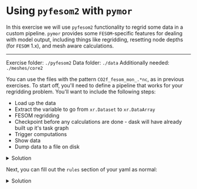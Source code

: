 # Using `pyfesom2` with `pymor`

In this exercise we will use `pyfesom2` functionality to regrid 
some data in a custom pipeline. `pymor` provides some `FESOM`-specific
features for dealing with model output, including things like regridding,
resetting node depths (for `FESOM` 1.x), and mesh aware calculations.

---

Exercise folder: `./pyfesom2`
Data folder: `./data`
Additionally needed: `./meshes/core2`

You can use the files with the pattern `CO2f_fesom_mon_.*nc`, as in previous exercises. To
start off, you'll need to define a pipeline that works for your regridding problem. You'll want
to include the following steps:

* Load up the data
* Extract the variable to go from `xr.Dataset` to `xr.DataArray`
* FESOM regridding
* Checkpoint before any calculations are done - dask will have already built up it's task graph
* Trigger computations
* Show data
* Dump data to a file on disk


<details>
  <summary>Solution</summary>

  Here is a pipeline snippet that does the above steps:
  ```yaml
  pipelines:
    - name: my-regridder
      steps:
        - pymor.core.gather_inputs.load_mfdataset
        - pymor.std_lib.generic.get_variable
        - pymor.fesom_2p1.regridding.regrid_to_regular
        - pymor.core.caching.manual_checkpoint
        - pymor.std_lib.generic.trigger_compute
        - pymor.std_lib.generic.show_data
        - pymor.std_lib.files.save_dataset
  ```

</details>

Next, you can fill out the `rules` section of your yaml as normal:

<details>
  <summary>Solution</summary>

  Load up the `CO2f` files and connect them to your pipeline:

  ```diff
  + rules:
  +   - name: CO2f_Regrid
  +     model_name: CO2f
  +     cmor_name: fgco2
  +     pipelines: [my-regridder]
  +     inputs:
  +        - path: ...
  +          pattern: ...
  +     # ... other configuration
  pipelines:
    - name: my-regridder
      steps:
        - pymor.core.gather_inputs.load_mfdataset
        - pymor.std_lib.generic.get_variable
        - pymor.fesom_2p1.regridding.regrid_to_regular
        - pymor.core.caching.manual_checkpoint
        - pymor.std_lib.generic.trigger_compute
        - pymor.std_lib.generic.show_data
        - pymor.std_lib.files.save_dataset
  ```


</details>

